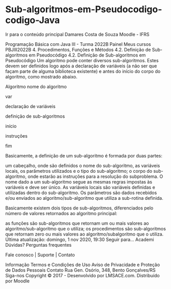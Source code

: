 # Sub-algoritmos-em-Pseudocodigo-codigo-Java

Ir para o conteúdo principal
Damares Costa de Souza 
Moodle - IFRS

Programação Básica com Java III - Turma 2022B
Painel Meus cursos  PBJIII2022B 4. Procedimentos, Funções e Métodos  4.2. Definição de Sub-algoritmos em Pseudocódigo
4.2. Definição de Sub-algoritmos em Pseudocódigo
Um algoritmo pode conter diversos sub-algoritmos. Estes devem ser definidos logo após a declaração de variáveis (a não ser que façam parte de alguma biblioteca existente) e antes do início do corpo do algoritmo, como mostrado abaixo.



Algoritmo nome do algoritmo

var

declaração de variáveis

 

definição de sub-algoritmos

 

início

instruções

fim



Basicamente, a definição de um sub-algoritmo é formada por duas partes:

um cabeçalho, onde são definidos o nome do sub-algoritmo, as variáveis locais, os parâmetros utilizados e o tipo do sub-algoritmo;
o corpo do sub-algoritmo, onde estarão as instruções para a resolução do subproblema.
O nome dado a um sub-algoritmo segue as mesmas regras impostas às variáveis e deve ser único. As variáveis locais são variáveis definidas e utilizadas dentro do sub-algoritmo. Os parâmetros são dados recebidos e/ou enviados ao algoritmo/sub-algoritmo que utiliza a sub-rotina definida.

Basicamente existem dois tipos de sub-algoritmos, diferenciados pelo número de valores retornados ao algoritmo principal:

as funções são sub-algoritmos que retornam um ou mais valores ao algoritmo/sub-algoritmo que o utiliza;
os procedimentos são sub-algoritmos que retornam zero ou mais valores ao algoritmo/subalgoritmo que o utiliza.
Última atualização: domingo, 1 nov 2020, 19:30
Seguir para...
Academi
Dúvidas? 
Perguntas frequentes

Fale conosco | Suporte | Contato

Informação
Termos e Condições de Uso
Aviso de Privacidade e Proteção de Dados Pessoais
Contato
Rua Gen. Osório, 348, Bento Gonçalves/RS
Siga-nos
Copyright © 2017 - Desenvolvido por LMSACE.com. Distribuído por Moodle
